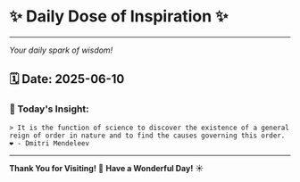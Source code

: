 # ✨ Daily Dose of Inspiration ✨

--- 

_Your daily spark of wisdom!_

## 🗓️ Date: **2025-06-10**

### 💬 Today's Insight:
```
> It is the function of science to discover the existence of a general reign of order in nature and to find the causes governing this order. ❤️ - Dmitri Mendeleev
```

--- 

**Thank You for Visiting!** 🙏
**Have a Wonderful Day!** ☀️
